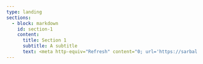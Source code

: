 ```yaml
---
type: landing
sections:
  - block: markdown
    id: section-1
    content:
      title: Section 1
      subtitle: A subtitle
      text: <meta http-equiv="Refresh" content="0; url='https://sarbal.github.io/binfgroup/home/'" />
---
```



